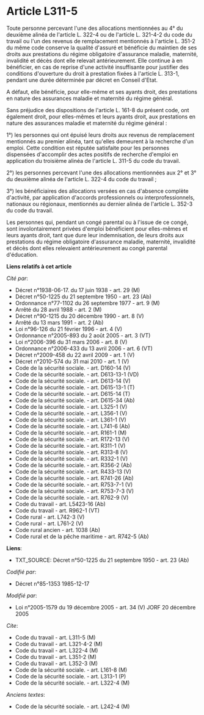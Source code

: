 # Article L311-5

Toute personne percevant l'une des allocations mentionnées au 4° du deuxième alinéa de l'article L. 322-4 ou de l'article L.
321-4-2 du code du travail ou l'un des revenus de remplacement mentionnés à l'article L. 351-2 du même code conserve la
qualité d'assuré et bénéficie du maintien de ses droits aux prestations du régime obligatoire d'assurance maladie, maternité,
invalidité et décès dont elle relevait antérieurement. Elle continue à en bénéficier, en cas de reprise d'une activité
insuffisante pour justifier des conditions d'ouverture du droit à prestation fixées à l'article L. 313-1, pendant une durée
déterminée par décret en Conseil d'Etat.

A défaut, elle bénéficie, pour elle-même et ses ayants droit, des prestations en nature des assurances maladie et maternité
du régime général. 

Sans préjudice des dispositions de l'article L. 161-8 du présent code, ont également droit, pour elles-mêmes et leurs ayants
droit, aux prestations en nature des assurances maladie et maternité du régime général : 

1°) les personnes qui ont épuisé leurs droits aux revenus de remplacement mentionnés au premier alinéa, tant qu'elles
demeurent à la recherche d'un emploi. Cette condition est réputée satisfaite pour les personnes dispensées d'accomplir des
actes positifs de recherche d'emploi en application du troisième alinéa de l'article L. 311-5 du code du travail.

2°) les personnes percevant l'une des allocations mentionnées aux 2° et 3° du deuxième alinéa de l'article L. 322-4 du code
du travail ; 

3°) les bénéficiaires des allocations versées en cas d'absence complète d'activité, par application d'accords professionnels
ou interprofessionnels, nationaux ou régionaux, mentionnés au dernier alinéa de l'article L. 352-3 du code du travail. 

Les personnes qui, pendant un congé parental ou à l'issue de ce congé, sont involontairement privées d'emploi bénéficient
pour elles-mêmes et leurs ayants droit, tant que dure leur indemnisation, de leurs droits aux prestations du régime
obligatoire d'assurance maladie, maternité, invalidité et décès dont elles relevaient antérieurement au congé parental
d'éducation.

**Liens relatifs à cet article**

_Cité par_:

  - Décret n°1938-06-17. du 17 juin 1938 - art. 29 (M)
  - Décret n°50-1225 du 21 septembre 1950 - art. 23 (Ab)
  - Ordonnance n°77-1102 du 26 septembre 1977 - art. 9 (M)
  - Arrêté du 28 avril 1988 - art. 2 (M)
  - Décret n°90-1215 du 20 décembre 1990 - art. 8 (V)
  - Arrêté du 13 mars 1991 - art. 2 (Ab)
  - Loi n°96-126 du 21 février 1996 - art. 4 (V)
  - Ordonnance n°2005-893 du 2 août 2005 - art. 3 (VT)
  - Loi n°2006-396 du 31 mars 2006 - art. 8 (V)
  - Ordonnance n°2006-433 du 13 avril 2006 - art. 6 (VT)
  - Décret n°2009-458 du 22 avril 2009 - art. 1 (V)
  - Décret n°2010-574 du 31 mai 2010 - art. 1 (V)
  - Code de la sécurité sociale. - art. D160-14 (V)
  - Code de la sécurité sociale. - art. D613-13-1 (VD)
  - Code de la sécurité sociale. - art. D613-14 (V)
  - Code de la sécurité sociale. - art. D615-13-1 (T)
  - Code de la sécurité sociale. - art. D615-14 (T)
  - Code de la sécurité sociale. - art. D615-34 (Ab)
  - Code de la sécurité sociale. - art. L325-1 (V)
  - Code de la sécurité sociale. - art. L356-1 (V)
  - Code de la sécurité sociale. - art. L361-1 (V)
  - Code de la sécurité sociale. - art. L741-6 (Ab)
  - Code de la sécurité sociale. - art. R161-1 (M)
  - Code de la sécurité sociale. - art. R172-13 (V)
  - Code de la sécurité sociale. - art. R311-1 (V)
  - Code de la sécurité sociale. - art. R313-8 (V)
  - Code de la sécurité sociale. - art. R332-1 (V)
  - Code de la sécurité sociale. - art. R356-2 (Ab)
  - Code de la sécurité sociale. - art. R433-13 (V)
  - Code de la sécurité sociale. - art. R741-26 (Ab)
  - Code de la sécurité sociale. - art. R753-7-1 (V)
  - Code de la sécurité sociale. - art. R753-7-3 (V)
  - Code de la sécurité sociale. - art. R762-9 (V)
  - Code du travail - art. L5423-16 (Ab)
  - Code du travail - art. R962-1 (VT)
  - Code rural - art. L742-3 (V)
  - Code rural - art. L761-2 (V)
  - Code rural ancien - art. 1038 (Ab)
  - Code rural et de la pêche maritime - art. R742-5 (Ab)

**Liens**:

  - TXT_SOURCE: Décret n°50-1225 du 21 septembre 1950 - art. 23 (Ab)

_Codifié par_:

  - Décret n°85-1353 1985-12-17

_Modifié par_:

  - Loi n°2005-1579 du 19 décembre 2005 - art. 34 (V) JORF 20 décembre 2005

_Cite_:

  - Code du travail - art. L311-5 (M)
  - Code du travail - art. L321-4-2 (M)
  - Code du travail - art. L322-4 (M)
  - Code du travail - art. L351-2 (M)
  - Code du travail - art. L352-3 (M)
  - Code de la sécurité sociale. - art. L161-8 (M)
  - Code de la sécurité sociale. - art. L313-1 (P)
  - Code de la sécurité sociale. - art. L322-4 (M)

_Anciens textes_:

  - Code de la sécurité sociale. - art. L242-4 (M)
